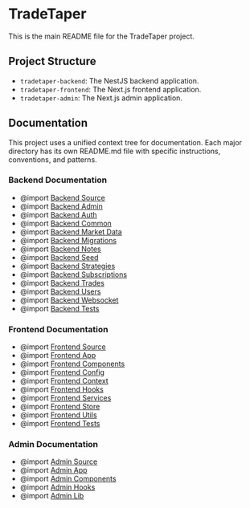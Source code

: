 # TradeTaper

This is the main README file for the TradeTaper project.

## Project Structure

- `tradetaper-backend`: The NestJS backend application.
- `tradetaper-frontend`: The Next.js frontend application.
- `tradetaper-admin`: The Next.js admin application.

## Documentation

This project uses a unified context tree for documentation. Each major directory has its own README.md file with specific instructions, conventions, and patterns.

### Backend Documentation

- @import [Backend Source](tradetaper-backend/src/README.md)
- @import [Backend Admin](tradetaper-backend/src/admin/README.md)
- @import [Backend Auth](tradetaper-backend/src/auth/README.md)
- @import [Backend Common](tradetaper-backend/src/common/README.md)
- @import [Backend Market Data](tradetaper-backend/src/market-data/README.md)
- @import [Backend Migrations](tradetaper-backend/src/migrations/README.md)
- @import [Backend Notes](tradetaper-backend/src/notes/README.md)
- @import [Backend Seed](tradetaper-backend/src/seed/README.md)
- @import [Backend Strategies](tradetaper-backend/src/strategies/README.md)
- @import [Backend Subscriptions](tradetaper-backend/src/subscriptions/README.md)
- @import [Backend Trades](tradetaper-backend/src/trades/README.md)
- @import [Backend Users](tradetaper-backend/src/users/README.md)
- @import [Backend Websocket](tradetaper-backend/src/websocket/README.md)
- @import [Backend Tests](tradetaper-backend/test/README.md)

### Frontend Documentation

- @import [Frontend Source](tradetaper-frontend/src/README.md)
- @import [Frontend App](tradetaper-frontend/src/app/README.md)
- @import [Frontend Components](tradetaper-frontend/src/components/README.md)
- @import [Frontend Config](tradetaper-frontend/src/config/README.md)
- @import [Frontend Context](tradetaper-frontend/src/context/README.md)
- @import [Frontend Hooks](tradetaper-frontend/src/hooks/README.md)
- @import [Frontend Services](tradetaper-frontend/src/services/README.md)
- @import [Frontend Store](tradetaper-frontend/src/store/README.md)
- @import [Frontend Utils](tradetaper-frontend/src/utils/README.md)
- @import [Frontend Tests](tradetaper-frontend/tests/README.md)

### Admin Documentation

- @import [Admin Source](tradetaper-admin/src/README.md)
- @import [Admin App](tradetaper-admin/src/app/README.md)
- @import [Admin Components](tradetaper-admin/src/components/README.md)
- @import [Admin Hooks](tradetaper-admin/src/hooks/README.md)
- @import [Admin Lib](tradetaper-admin/src/lib/README.md)